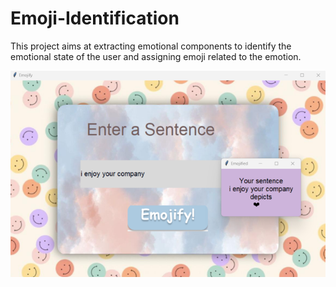# Emoji-Identification
This project aims at extracting emotional components to identify the emotional state of the user and assigning emoji related to the emotion.

![image](images/result.png)
